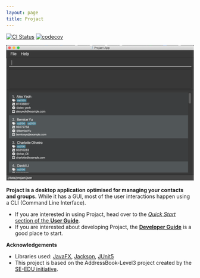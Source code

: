 ```yaml
---
layout: page
title: Projact
---
```


[![CI Status](https://github.com/AY2021S1-CS2103T-T17-4/tp/workflows/Java%20CI/badge.svg)](https://github.com/AY2021S1-CS2103T-T17-4/tp/actions?query=workflow%3A%22Java+CI%22)
[![codecov](https://codecov.io/gh/AY2021S1-CS2103T-T17-4/tp/branch/master/graph/badge.svg)](https://codecov.io/gh/AY2021S1-CS2103T-T17-4/tp)

![Ui](images/Ui.png)

**Projact is a desktop application optimised for managing your contacts and groups.** While it has a GUI, most of the user interactions happen using a CLI (Command Line Interface).

* If you are interested in using Projact, head over to the [_Quick Start_ section of the **User Guide**](UserGuide.html#quick-start).
* If you are interested about developing Projact, the [**Developer Guide**](DeveloperGuide.html) is a good place to start.

**Acknowledgements**

* Libraries used: [JavaFX](https://openjfx.io/), [Jackson](https://github.com/FasterXML/jackson), [JUnit5](https://github.com/junit-team/junit5)
* This project is based on the AddressBook-Level3 project created by the [SE-EDU initiative](https://se-education.org).
